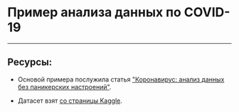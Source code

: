 # Пример анализа данных по COVID-19
___
## Ресурсы:

- Основой примера послужила статья ["Коронавирус: анализ данных без паникерских настроений"](https://proglib.io/p/koronavirus-analiz-dannyh-bez-panikerskih-nastroeniy-2020-02-20).

- Датасет взят [со страницы Kaggle](https://www.kaggle.com/sudalairajkumar/novel-corona-virus-2019-dataset?select=covid_19_data.csv).
